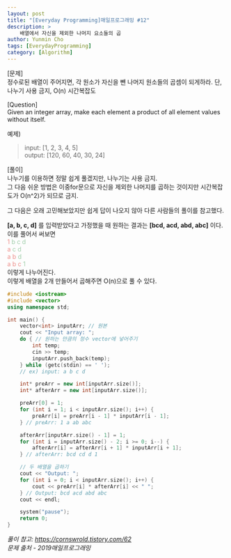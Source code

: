 ```yaml
---
layout: post
title: "[Everyday Programming]매일프로그래밍 #12"
description: >
    배열에서 자신을 제외한 나머지 요소들의 곱
author: Yunmin Cho
tags: [EverydayProgramming]
category: [Algorithm]
---
```


[문제]  
정수로된 배열이 주어지면, 각 원소가 자신을 뺀 나머지 원소들의 곱셈이 되게하라.
단, 나누기 사용 금지, O(n) 시간복잡도

[Question]  
Given an integer array, make each element a product of all element values without itself.

예제)
> input: [1, 2, 3, 4, 5]  
  output: [120, 60, 40, 30, 24]  
  
  
[풀이]  
나누기를 이용하면 정말 쉽게 풀겠지만, 나누기는 사용 금지.  
그 다음 쉬운 방법은 이중for문으로 자신을 제외한 나머지를 곱하는 것이지만 시간복잡도가 O(n^2)가 되므로 금지.  

그 다음은 오래 고민해보았지만 쉽게 답이 나오지 않아 다른 사람들의 풀이를 참고했다.  

__[a, b, c, d]__ 를 입력받았다고 가정했을 때 원하는 결과는 __[bcd, acd, abd, abc]__ 이다.
이를 풀어서 써보면  
<span style="color: #ED908C">1</span> <span style="color: #A1CEAB">b c d</span>  
<span style="color: #ED908C">a </span>  <span style="color: #A1CEAB"> c d</span>  
<span style="color: #ED908C">a b </span>  <span style="color: #A1CEAB"> d</span>  
<span style="color: #ED908C">a b c</span> <span style="color: #A1CEAB">1</span>  
이렇게 나누어진다.  
이렇게 배열을 2개 만들어서 곱해주면 O(n)으로 풀 수 있다.

~~~c++
#include <iostream>
#include <vector>
using namespace std;

int main() {
	vector<int> inputArr; // 원본
	cout << "Input array: ";
	do { // 원하는 만큼의 정수 vector에 넣어주기
		int temp;
		cin >> temp;
		inputArr.push_back(temp);
	} while (getc(stdin) == ' ');
	// ex) input: a b c d

	int* preArr = new int[inputArr.size()];
	int* afterArr = new int[inputArr.size()];

	preArr[0] = 1; 
	for (int i = 1; i < inputArr.size(); i++) {
		preArr[i] = preArr[i - 1] * inputArr[i - 1];
	} // preArr: 1 a ab abc

	afterArr[inputArr.size() - 1] = 1;
	for (int i = inputArr.size() - 2; i >= 0; i--) {
		afterArr[i] = afterArr[i + 1] * inputArr[i + 1];
	} // afterArr: bcd cd d 1

	// 두 배열을 곱하기
	cout << "Output: ";
	for (int i = 0; i < inputArr.size(); i++) {
		cout << preArr[i] * afterArr[i] << " ";
	} // Output: bcd acd abd abc
	cout << endl;

	system("pause");
	return 0;
}
~~~

*풀이 참고: https://cornswrold.tistory.com/62*  
*문제 출처 - 2019매일프로그래밍*